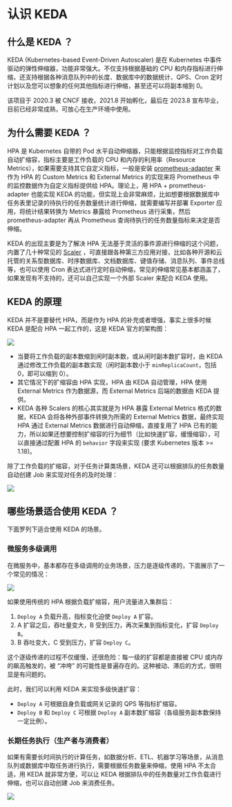 # 认识 KEDA

## 什么是 KEDA ？

KEDA (Kubernetes-based Event-Driven Autoscaler) 是在 Kubernetes 中事件驱动的弹性伸缩器，功能非常强大。不仅支持根据基础的 CPU 和内存指标进行伸缩，还支持根据各种消息队列中的长度、数据库中的数据统计、QPS、Cron 定时计划以及您可以想象的任何其他指标进行伸缩，甚至还可以将副本缩到 0。

该项目于 2020.3 被 CNCF 接收，2021.8 开始孵化，最后在 2023.8 宣布毕业，目前已经非常成熟，可放心在生产环境中使用。

## 为什么需要 KEDA ？

HPA 是 Kubernetes 自带的 Pod 水平自动伸缩器，只能根据监控指标对工作负载自动扩缩容，指标主要是工作负载的 CPU 和内存的利用率（Resource Metrics），如果需要支持其它自定义指标，一般是安装 [prometheus-adapter](https://github.com/kubernetes-sigs/prometheus-adapter) 来作为 HPA  的 Custom Metrics 和 External Metrics 的实现来将 Prometheus 中的监控数据作为自定义指标提供给 HPA。理论上，用  HPA + prometheus-adapter 也能实现 KEDA 的功能，但实现上会非常麻烦，比如想要根据数据库中任务表里记录的待执行的任务数量统计进行伸缩，就需要编写并部署 Exporter 应用，将统计结果转换为 Metrics 暴露给 Prometheus 进行采集，然后 prometheus-adapter 再从 Prometheus 查询待执行的任务数量指标来决定是否伸缩。

KEDA 的出现主要是为了解决 HPA 无法基于灵活的事件源进行伸缩的这个问题，内置了几十种常见的 [Scaler](https://keda.sh/docs/latest/scalers/) ，可直接跟各种第三方应用对接，比如各种开源和云托管的关系型数据库、时序数据库、文档数据库、键值存储、消息队列、事件总线等，也可以使用 Cron 表达式进行定时自动伸缩，常见的伸缩常见基本都涵盖了，如果发现有不支持的，还可以自己实现一个外部 Scaler 来配合 KEDA 使用。

## KEDA 的原理

KEDA 并不是要替代 HPA，而是作为 HPA 的补充或者增强，事实上很多时候 KEDA 是配合 HPA 一起工作的，这是 KEDA 官方的架构图：

![](https://image-host-1251893006.cos.ap-chengdu.myqcloud.com/2024%2F04%2F07%2F20240407153149.png)

* 当要将工作负载的副本数缩到闲时副本数，或从闲时副本数扩容时，由 KEDA 通过修改工作负载的副本数实现（闲时副本数小于 `minReplicaCount`，包括 0，即可以缩到 0）。
* 其它情况下的扩缩容由 HPA 实现，HPA 由 KEDA 自动管理，HPA 使用 External Metrics 作为数据源，而 External Metrics 后端的数据由 KEDA 提供。
* KEDA 各种 Scalers 的核心其实就是为 HPA 暴露 External Metrics 格式的数据，KEDA 会将各种外部事件转换为所需的 External Metrics 数据，最终实现 HPA 通过 External Metrics 数据进行自动伸缩，直接复用了 HPA 已有的能力，所以如果还想要控制扩缩容的行为细节（比如快速扩容，缓慢缩容），可以直接通过配置 HPA 的 `behavior` 字段来实现 (要求 Kubernetes 版本 >= 1.18)。

除了工作负载的扩缩容，对于任务计算类场景，KEDA 还可以根据排队的任务数量自动创建 Job 来实现对任务的及时处理：

![](https://image-host-1251893006.cos.ap-chengdu.myqcloud.com/2024%2F04%2F08%2F20240408083135.png)

## 哪些场景适合使用 KEDA ？

下面罗列下适合使用 KEDA 的场景。

### 微服务多级调用

在微服务中，基本都存在多级调用的业务场景，压力是逐级传递的，下面展示了一个常见的情况：

![](https://image-host-1251893006.cos.ap-chengdu.myqcloud.com/2024%2F04%2F08%2F20240408084514.png)

如果使用传统的 HPA 根据负载扩缩容，用户流量进入集群后：
1. `Deploy A` 负载升高，指标变化迫使 `Deploy A` 扩容。
2. A 扩容之后，吞吐量变大，B 受到压力，再次采集到指标变化，扩容 `Deploy B`。
3. B 吞吐变大，C 受到压力，扩容 `Deploy C`。

这个逐级传递的过程不仅缓慢，还很危险：每一级的扩容都是直接被 CPU 或内存的飙高触发的，被 “冲垮” 的可能性是普遍存在的。这种被动、滞后的方式，很明显是有问题的。

此时，我们可以利用 KEDA 来实现多级快速扩容：
* `Deploy A` 可根据自身负载或网关记录的 QPS 等指标扩缩容。
* `Deploy B` 和 `Deploy C` 可根据 `Deploy A` 副本数扩缩容（各级服务副本数保持一定比例）。

### 长期任务执行（生产者与消费者）

如果有需要长时间执行的计算任务，如数据分析、ETL、机器学习等场景，从消息队列或数据库中取任务进行执行，需要根据任务数量来伸缩，使用 HPA 不太合适，用 KEDA 就非常方便，可以让 KEDA 根据排队中的任务数量对工作负载进行伸缩，也可以自动创建 Job 来消费任务。

![](https://image-host-1251893006.cos.ap-chengdu.myqcloud.com/2024%2F04%2F09%2F20240409172007.png)

